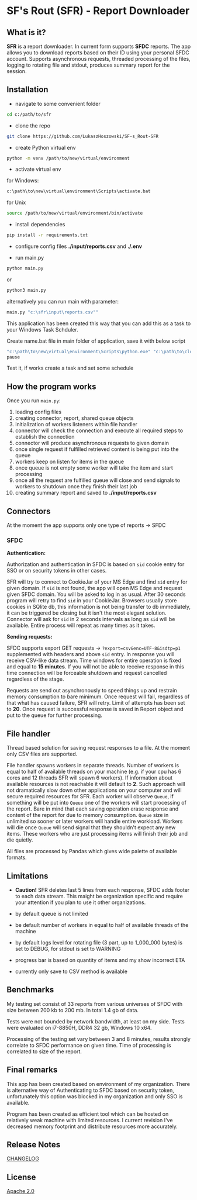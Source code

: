 # SF's Rout (SFR) - Report Downloader

## What is it?

**SFR** is a report downloader. In current form supports **SFDC** reports. The app allows you to download reports based on their ID using your personal SFDC account. Supports asynchronous requests, threaded processing of the files, logging to rotating file and stdout, produces summary report for the session. 

## Installation


- navigate to some convenient folder

```sh
cd c:/path/to/sfr
```

- clone the repo

```sh
git clone https://github.com/LukaszHoszowski/SF-s_Rout-SFR
```
- create Python virtual env

```sh
python -m venv /path/to/new/virtual/environment
```

- activate virtual env

for Windows:
```sh
c:\path\to\new\virtual\environment\Scripts\activate.bat
```

for Unix
```sh
source /path/to/new/virtual/environment/bin/activate
```

- install dependencies

```sh
pip install -r requirements.txt
```

- configure config files **./input/reports.csv** and **./.env**

- run main.py

```sh
python main.py
```

or 

```sh
python3 main.py
```

alternatively you can run main with parameter:

```sh
main.py "c:\sfr\input\reports.csv""
```

This application has been created this way that you can add this as a task to your Windows Task Schduler.

Create name.bat file in main folder of application, save it with below script

```sh
"c:\path\to\new\virtual\environment\Scripts\python.exe" "c:\path\to\clonned\repo\main.py" "c:\path\to\input\reports.csv"
pause
```

Test it, if works create a task and set some schedule

## How the program works

Once you run `main.py`:

1) loading config files
2) creating connector, report, shared queue objects
3) initialization of workers listeners within file handler
4) connector will check the connection and execute all required steps to establish the connection
5) connector will produce asynchronous requests to given domain
6) once single request if fulfilled retrieved content is being put into the queue
7) workers keep on listen for items in the queue
8) once queue is not empty some worker will take the item and start processing
9) once all the request are fulfilled queue will close and send signals to workers to shutdown once they finish their last job
10) creating summary report and saved to **./input/reports.csv**

## Connectors

At the moment the app supports only one type of reports -> SFDC

### SFDC

**Authentication:**

Authorization and authentication in SFDC is based on `sid` cookie entry for SSO or on security tokens in other cases. 

SFR will try to connect to CookieJar of your MS Edge and find `sid` entry for given domain. If `sid` is not found, the app will open MS Edge and request given SFDC domain. You will be asked to log in as usual. After 30 seconds program will retry to find `sid` in your CookieJar. Browsers usually store cookies in SQlite db, this information is not being transfer to db immediately, it can be triggered be closing but it isn't the most elegant solution. Connector will ask for `sid` in 2 seconds intervals as long as `sid` will be available. Entire process will repeat as many times as it takes.

**Sending requests:**

SFDC supports export GET requests -> `?export=csv&enc=UTF-8&isdtp=p1` supplemented with headers and above `sid` entry. In response you will receive CSV-like data stream. Time windows for entire operation is fixed and equal to **15 minutes**. If you will not be able to receive response in this time connection will be forceable shutdown and request cancelled regardless of the stage.

Requests are send out asynchronously to speed things up and restrain memory consumption to bare minimum. Once request will fail, regardless of that what has caused failure, SFR will retry. Limit of attempts has been set to **20**. Once request is successful response  is saved in Report object and put to the queue for further processing.

## File handler

Thread based solution for saving request responses to a file. At the moment only CSV files are supported.

File handler spawns workers in separate threads. Number of workers is equal to half of available threads on your machine (e.g. if your cpu has 6 cores and 12 threads SFR will spawn 6 workers). If information about available resources is not reachable it will default to **2**. Such approach will not dramatically slow down other applications on your computer and will secure required resources for SFR. Each worker will observe `Queue`, if something will be put into `Queue` one of the workers will start processing of the report. Bare in mind that each saving operation erase response and content of the report for due to memory consumption. `Queue` size in unlimited so sooner or later workers will handle entire workload. Workers will die once `Queue` will send signal that they shouldn't expect any new items. These workers who are just processing items will finish their job and die quietly.

All files are processed by Pandas which gives wide palette of available formats.

## Limitations

- **Caution!** SFR deletes last 5 lines from each response, SFDC adds footer to each data stream. This maight be organization specific and require your attention if you plan to use it other organizations.

- by default queue is not limited

- be default number of workers in equal to half of available threads of the machine

- by default logs level for rotating file (3 part, up to 1_000_000 bytes) is set to DEBUG, for stdout is set to WARNING

- progress bar is based on quantity of items and my show incorrect ETA

- currently only save to CSV method is available

## Benchmarks

My testing set consist of 33 reports from various universes of SFDC with size between 200 kb to 200 mb. In total 1.4 gb of data.

Tests were not bounded by network bandwidth, at least on my side. Tests were evaluated on i7-8850H, DDR4 32 gb, Windows 10 x64.

Processing of the testing set vary between 3 and 8 minutes, results strongly correlate to SFDC performance on given time. Time of processing is correlated to size of the report.

## Final remarks

This app has been created based on environment of my organization. There is alternative way of Authenticating to SFDC based on security token, unfortunately this option was blocked in my organization and only SSO is available. 

Program has been created as efficient tool which can be hosted on relatively weak machine with limited resources. I current revision I've decreased memory footprint and distribute resources more accurately.

## Release Notes

[CHANGELOG](CHANGELOG.md)

## License

[Apache 2.0](LICENSE.md)
